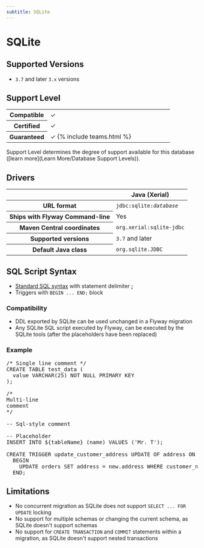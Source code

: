 ```yaml
---
subtitle: SQLite
---
```

# SQLite

## Supported Versions

- `3.7` and later `3.x` versions

## Support Level

<table class="table">
    <tr>
        <th width="25%">Compatible</th>
        <td>&#10003;</td>
    </tr>
    <tr>
        <th width="25%">Certified</th>
        <td>&#10003;</td>
    </tr>
    <tr>
        <th width="25%">Guaranteed</th>
        <td>&#10003; {% include teams.html %}</td>
    </tr>
</table>

Support Level determines the degree of support available for this database ([learn more](Learn More/Database Support Levels)). 

## Drivers

<table class="table">
<thead>
<tr>
<th></th>
<th>Java (Xerial)</th>
</tr>
</thead>
<tr>
<th>URL format</th>
<td><code>jdbc:sqlite:<i>database</i></code></td>
</tr>
<tr>
<th>Ships with Flyway Command-line</th>
<td>Yes</td>
</tr>
<tr>
<th>Maven Central coordinates</th>
<td><code>org.xerial:sqlite-jdbc</code></td>
</tr>
<tr>
<th>Supported versions</th>
<td><code>3.7</code> and later</td>
</tr>
<tr>
<th>Default Java class</th>
<td><code>org.sqlite.JDBC</code></td>
</tr>
</table>

## SQL Script Syntax

- [Standard SQL syntax](Concepts/migrations#sql-based-migrations#syntax) with statement delimiter **;**
- Triggers with `BEGIN ... END;` block

### Compatibility

- DDL exported by SQLite can be used unchanged in a Flyway migration
- Any SQLite SQL script executed by Flyway, can be executed by the SQLite tools (after the placeholders have been replaced)

### Example

<pre class="prettyprint">/* Single line comment */
CREATE TABLE test_data (
  value VARCHAR(25) NOT NULL PRIMARY KEY
);

/*
Multi-line
comment
*/

-- Sql-style comment

-- Placeholder
INSERT INTO ${tableName} (name) VALUES ('Mr. T');

CREATE TRIGGER update_customer_address UPDATE OF address ON customers
  BEGIN
    UPDATE orders SET address = new.address WHERE customer_name = old.name;
  END;</pre>

## Limitations

- No concurrent migration as SQLite does not support `SELECT ... FOR UPDATE` locking
- No support for multiple schemas or changing the current schema, as SQLite doesn't support schemas
- No support for `CREATE TRANSACTION` and `COMMIT` statements within a migration, as SQLite doesn't support nested transactions
